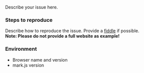 Describe your issue here.

### Steps to reproduce

Describe how to reproduce the issue. Provide a [fiddle](https://jsfiddle.net) if possible.  
__Note: Please do not provide a full website as example!__

### Environment

- Browser name and version
- mark.js version

